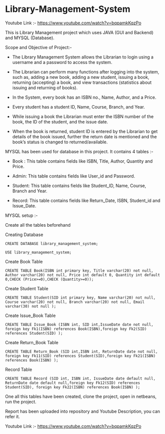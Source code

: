 
# Library-Management-System

Youtube Link :- https://www.youtube.com/watch?v=bqpamkKqzPo

This is Library Management project which uses JAVA (GUI and Backend) and MYSQL (Database).

Scope and Objective of Project:-

  - The Library Management System allows the Librarian to login using a username and a password to access the system. 

  - The Librarian can perform many functions after logging into the system, such as, adding a new book, adding a new student, issuing a book, returning (accepting) a book, and view transactions (statistics about issuing and returning of books).

  - In the System, every book has an ISBN no., Name, Author, and a Price. 

  - Every student has a student ID, Name, Course, Branch, and Year.

  - While issuing a book the Librarian must enter the ISBN number of the book, the ID of the student, and the issue date. 

  - When the book is returned, student ID is entered by the Librarian to get details of the book issued, further the return date is mentioned and the book’s status is changed to returned/available.


MYSQL has been used for database in this project. It contains 4 tables :- 

 - Book : This table contains fields like ISBN, Title, Author, Quantity and Price.
    
  -	Admin: This table contains fields like User_id and Password.
    
  -	Student: This table contains fields like Student_ID, Name, Course, Branch and Year. 
  
  -	Record: This table contains fields like Return_Date, ISBN, Student_id and Issue_Date.

MYSQL setup :- 
 
Create all the tables beforehand

Creating Database

    CREATE DATABASE library_management_system;

    USE library_management_system;

Create Book Table

    CREATE TABLE Book(ISBN int primary key, Title varchar(20) not null, Author varchar(20) not null, Price int default 0, Quantity int default 0,CHECK (Price>=0),CHECK (Quantity>=0));

Create Student Table

    CREATE TABLE Student(SID int primary key, Name varchar(20) not null, Course varchar(20) not null, Branch varchar(20) not null, Email varchar(30) not null );

Create Issue_Book Table

    CREATE TABLE Issue_Book (ISBN int, SID int,IssueDate date not null, foreign key Fk1(ISBN) references Book(ISBN),foreign key Fk2(SID) references Student(SID) ); 

Create Return_Book Table

    CREATE TABLE Return_Book (SID int,ISBN int, ReturnDate date not null, foreign key Fk11(SID) references Student(SID),foreign key Fk21(ISBN) references Book(ISBN) );

Record Table

    CREATE TABLE Record (SID int, ISBN int, IssueDate date default null, ReturnDate date default null,foreign key Fk12(SID) references Student(SID), foreign key Fk22(ISBN) references Book(ISBN) ); 

One all this tables have been created, clone the project, open in netbeans, run the project.

Report has been uploaded into repository and Youtube Description, you can refer it.

Youtube Link :- https://www.youtube.com/watch?v=bqpamkKqzPo




